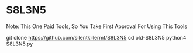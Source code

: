 # S8L3N5
Note: This One Paid Tools, So You Take First Approval For Using This Tools




git clone https://github.com/silentkillermf/S8L3N5
cd old-S8L3N5
python4 S8L3N5.py

